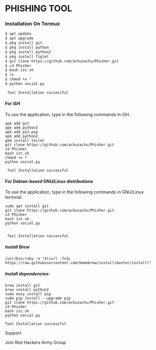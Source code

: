 # PHISHING TOOL

### Installation On Termux
 
 
```bash
$ apt update
$ apt upgrade
$ pkg install git
$ pkg install python
$ pkg install python2
$ pkg install figlet
$ git clone https://github.com/achuzachu/Phisher.git
$ cd Phisher
$ bash ist.sh
$ ls
$ chmod +x *
$ python social.py

 Tool Installation successful

```


#### For iSH
 
To use the application, type in the following commands in iSH.
```shell script
apk add git
apk add python3
apk add py3-pip
apk add python2
gem install toilet
git clone https://github.com/achuzachu/Phisher.git
cd Phisher
bash ist.sh
chmod +x *
python social.py

 Tool Installation successful

```

#### For Debian-based GNU/Linux distributions
 
To use the application, type in the following commands in GNU/Linux terminal.
```shell script
sudo apt install git
git clone https://github.com/achuzachu/Phisher.git
cd Phisher 
bash ist.sh
python social.py


 Tool Installation successful

```

##### Install Brew
 
```shell script
/usr/bin/ruby -e "$(curl -fsSL https://raw.githubusercontent.com/Homebrew/install/master/install)"
````
 
##### Install dependencies:
 
```shell script
brew install git
brew install python2
sudo easy_install pip
sudo pip install --upgrade pip
git clone https://github.com/achuzachu/Phisher.git
cd Phisher
bash ist.sh
python social.py

Tool Installation successful

```



Support

Join Red Hackers Army Group




